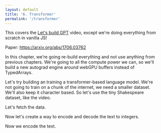 ```yaml
---
layout: default
title: '6. Transformer'
permalink: '/transformer'
---
```


<aside>
    This covers the <a href="https://www.youtube.com/watch?v=kCc8FmEb1nY">Let's build GPT</a> video, except we're doing everything from scratch in vanilla JS!
</aside>

Paper: https://arxiv.org/abs/1706.03762

In this chapter, we're going re-build everything and not use anything from
previous chapters. We're going to all the compute power we can, so we'll build a
new autograd engine around webGPU buffers instead of TypedArrays.

Let's try building an training a transformer-based language model. We're not
going to train on a chunk of the internet, we need a smaller dataset. We'll also
keep it character based. So let's use the tiny Shakespeare dataset, like the
video.

Let's fetch the data.

<script>
const response = await fetch('https://raw.githubusercontent.com/karpathy/char-rnn/master/data/tinyshakespeare/input.txt');
const text = await response.text();
</script>

Now let's create a way to encode and decode the text to integers.

<script>
const indexToCharMap = [ ...new Set( text ) ].sort();
const stringToCharMap = {};
for ( let i = indexToCharMap.length; i--; ) {
    stringToCharMap[ indexToCharMap[ i ] ] = i;
}
const vocabSize = indexToCharMap.length;

function encode( text ) {
    return [ ...text ].map( ( char ) => stringToCharMap[ char ] );
}

function decode( indices ) {
    return indices.map( ( index ) => indexToCharMap[ index ] ).join('');
}
</script>

Now we encode the text.

<script>
import { sample, softmaxByRow, negativeLogLikelihood, softmaxCrossEntropyGradient, random } from './1-bigram-utils.js';
import { createLossesGraph, matMul, batchMatMul, batchSoftmaxRowTril, batchSoftmaxRowTrilBackward, relu, scatterAdd, FloatMatrix, IntMatrix, createFloatMatrix, biasGradSum } from './3-0-makemore-MLP-utils.js';

const n = Math.floor( text.length * 0.9 );
const trainData = encode( text.slice( 0, n ) );
const valData = encode( text.slice( n ) );

import { getTopologicalOrder } from './2-autograd-utils.js';
window.forwardTimes = [];
window.backwardTimes = [];
export class Value {
    static operations = new Map();
    _dependents = [];
    constructor(data, _children = [], _op) {
        this.data = data;
        this._op = _op;
        this._prev = _children;
        for ( const child of this._prev ) {
            if ( child instanceof Value ) child._dependents.push( this );
        }
    }

    static addOperation(operation, shapeFn, forward) {
        this.operations.set(operation, forward);
        this.prototype[operation] = function (...args) {
            return new Value(
                createFloatMatrix(
                    shapeFn(
                        ...[this, ...args]
                        .map(arg => arg instanceof Value ? arg.data : arg)
                    )
                ),
                [this, ...args],
                operation
            );
        };
    }

    async _forward() {
        if (this._forwardReady) return this._forwardReady;

        this._forwardReady = (async () => {
            if (!this._op) {
                if (this.data === null) {
                    throw new Error("Leaf node has no data during forward pass.");
                }
                return this.data;
            }

            const args = this._prev;

            // Wait for all child nodes
            await Promise.all(args.map(arg => arg instanceof Value ? arg._forward() : null));

            const inputData = args.map(arg => arg instanceof Value ? arg.data : arg);

            const opFn = Value.operations.get(this._op);
            if (!opFn) throw new Error(`Missing operation handler for op: ${this._op}`);

            const start = performance.now();
            const [data, calculateGrad] = await opFn(...inputData);
            const end = performance.now();
            window.forwardTimes.push({ label: this._op, start, end });

            this.data = data;

            this._backward = async () => {
                const start = performance.now();
                const grads = await calculateGrad(this.grad);
                for (let i = 0; i < grads.length; i++) {
                    const child = args[i];
                    if (child instanceof Value) {
                        child.grad = child.grad ? add(child.grad, grads[i]) : grads[i];
                    }
                }
                const end = performance.now();
                window.backwardTimes.push({ label: this._op, start, end });
            };

            return data;
        })();

        return this._forwardReady;
    }

    async backward() {
        const reversed = getTopologicalOrder(this).reverse();

        for (const node of reversed) {
            node.grad = null;
        }

        this.grad = createFloatMatrix(this.data.shape ?? [1]).fill(1);

        for (const node of reversed) {
            await node._backward?.();
        }
    }

    forward() {
        const order = getTopologicalOrder(this);

        for (const node of order) {
            delete node._forwardReady;
        }

        return this._forward();
    }
}
</script>

<script>
// Hyperparameters.
const blockSize = 256;
const batchSize = 64;

function getBatch( split ) {
    const data = split === 'train' ? trainData : valData;
    const ix = Array.from( { length: batchSize }, () => Math.floor( Math.random() * ( data.length - blockSize ) ) );
    return [
        new IntMatrix( ix.flatMap( ( i ) => data.slice( i, i + blockSize ) ) ).reshape( [ batchSize, blockSize ] ),
        new IntMatrix( ix.flatMap( ( i ) => data.slice( i + 1, i + blockSize + 1 ) ) ).reshape( [ batchSize, blockSize ] )
    ];
}

const [ x, y ] = getBatch( 'train' );
</script>

<script>
import { Sequential } from './3-4-layer-organisation-utils.js';

Value.addOperation(
    'softmaxCrossEntropy',
    ( A ) => [ 1 ],
    ( A, indices ) => {
        const data = softmaxByRow( A );
        return [
            negativeLogLikelihood( data, indices ),
            () => [ softmaxCrossEntropyGradient( data, indices ) ]
        ];
    }
);

Value.addOperation(
    'reshape',
    ( A ) => A.shape,
    ( A, shape ) => [
        new FloatMatrix( A ).reshape( shape ),
        ( grad ) => [ new FloatMatrix( grad ).reshape( A.shape ) ],
    ]
);

export function gather2d(A, indices) {
    const shape = indices.shape ?? [ indices.length ];
    const Dim = A.shape[1];
    const R = createFloatMatrix( [...shape, Dim] );
    for (let i = indices.length; i--;) {
        const index = indices[i];
        for (let j = Dim; j--;) {
            R[i * Dim + j] = A[index * Dim + j];
        }
    }
    return R;
}

Value.addOperation(
    'gather2d',
    ( A, indices ) => {
        return [ ...(indices.shape ?? [ indices.length ]), A.shape[1] ];
    },
    ( A, indices ) => [
        gather2d( A, indices ),
        async ( grad ) => {
            return [await scatterAdd( grad, indices, A.shape )];
        }
    ]
);

export class Embedding {
    constructor( vocabSize, embeddingDimensions ) {
        this.weight = new Value( createFloatMatrix( [ vocabSize, embeddingDimensions ], random ) );
    }
    apply( X ) {
        return this.weight.gather2d( X );
    }
    params() {
        return [ this.weight ];
    }
}

Value.addOperation(
    'matMulBiasBroadcast',
    ( A, B, bias ) => [ ...A.shape.slice(0, -1), B.shape[1] ],
    async ( A, B, bias ) => {
        const K = A.shape.at(-1);
        const restDims = A.shape.slice(0, -1);
        const [k2, N] = B.shape;

        if (K !== k2) {
            throw new Error(`Shape mismatch: A.shape=[${A.shape}], B.shape=[${B.shape}]`);
        }

        const restSize = restDims.reduce((a, b) => a * b, 1);
        // Reshape a shallow subarray, not the original!
        const flatA = A.subarray().reshape([restSize, K]);
        return [
            (await matMul(flatA, B, false, false, bias)).reshape([...restDims, N]),
            async ( grad ) => {
                // Reshape a shallow subarray, not the original!
                const flatGrad = grad.subarray().reshape([restSize, N]);
                const flatA = A.subarray().reshape([restSize, K]);
                return await Promise.all([
                    matMul(flatGrad, B, false, true),
                    matMul(flatA, flatGrad, true, false),
                    bias ? biasGradSum(grad, restSize, N) : null
                ]).then(([flatGradA, flatGradB, biasGrad]) => {
                    const grads = [
                        flatGradA.reshape([...restDims, K]),
                        flatGradB.reshape([K, N]),
                    ];
                    if ( bias ) {
                        grads.push( biasGrad );
                    }
                    return grads;
                });
            },
        ];
    }
);

export class LinearBroadcast {
    #params = [];
    constructor( fan_in, fan_out, bias = true ) {
        this.#params = [
            new Value( createFloatMatrix( [ fan_in, fan_out ], () => random() / fan_in ** 0.5 ) )
        ];
        if ( bias ) { 
            this.#params.push( new Value( createFloatMatrix( [ fan_out ] ) ) );
        }
    }
    apply( X ) {
        return X.matMulBiasBroadcast( ...this.#params );
    }
    params() {
        return this.#params;
    }
}

Value.addOperation(
    'batchMatMul',
    (A, B, aT, bT) => [
        ...A.shape.slice(0, -2),
        aT ? A.shape.at(-1) : A.shape.at(-2),
        bT ? B.shape.at(-2) : B.shape.at(-1)
    ],
    async ( A, B, aT, bT ) => [
        await batchMatMul(A, B, aT, bT),
        async ( grad ) => {
            return await Promise.all([
                aT ? batchMatMul( B, grad, bT, true) : batchMatMul(grad, B, false, !bT),
                bT ? batchMatMul(grad, A, true, aT) : batchMatMul(A, grad, !aT, false)
            ]);
        }
    ]
);

Value.addOperation(
    'batchSoftmaxRowTril',
    ( In ) => In.shape,
    async ( In ) => {
        const Out = await batchSoftmaxRowTril(In);
        return [
            Out,
            async ( dOut ) => {
                return [await batchSoftmaxRowTrilBackward(dOut, Out)];
            }
        ]
    }
);

function scale( A, scalar ) {
    for ( let i = A.length; i--; ) A[ i ] *= scalar;
    return A;
}

Value.addOperation(
    'scale',
    ( A ) => A.shape,
    async ( A, scalar ) => [
        scale(A, scalar),
        async ( grad ) => [ scale(grad, scalar) ]
    ]
);

export class Head {
    constructor( nEmbed, headSize ) {
        this.K = new LinearBroadcast( nEmbed, headSize, false );
        this.Q = new LinearBroadcast( nEmbed, headSize, false );
        this.V = new LinearBroadcast( nEmbed, headSize, false );
    }
    apply( X ) {
        const k = this.K.apply( X );
        const q = this.Q.apply( X );
        const v = this.V.apply( X );
        return q
            // (B, T, C) @ ( (B, T, C)ᵀ -> (B, C, T) ) -> (B, T, T)
            .batchMatMul( k, false, true )
            .scale( 16 ** -0.5 )
            .batchSoftmaxRowTril()
            // (B, T, T) @ (B, T, C) -> (B, T, C)
            .batchMatMul( v )
    }
    params() {
        return [ ...this.K.params(), ...this.Q.params(), ...this.V.params() ];
    }
}

Value.addOperation(
    'concatLastDim',
    ( ...args ) => {
        const [ first ] = args;
        if ( ! args.every( arg => arg.shape.toString() === first.shape.toString() ) ) {
            throw new Error( 'Shape mismatch: ' + args.map( arg => arg.shape ).join( ', ' ) );
        }
        return [ ...first.shape.slice(0, -1), args.length * first.shape.at(-1) ];
    },
    async (...args) => {
        const n = args.length;
        const [ B, T, C ] = args[0].shape;
        const out = createFloatMatrix([ B, T, n * C ]);

        for (let i = 0; i < n; i++) {
            const src = args[i];
            for (let j = 0; j < B * T; j++) {
                const srcStart = j * C;
                const dstStart = j * n * C + i * C;
                out.set(src.subarray(srcStart, srcStart + C), dstStart);
            }
        }

        return [
            out,
            async (dout) => {
                return args.map((_, i) => {
                    const grad = createFloatMatrix([ B, T, C ]);
                    for (let j = 0; j < B * T; j++) {
                        const srcStart = j * n * C + i * C;
                        const dstStart = j * C;
                        grad.set(dout.subarray(srcStart, srcStart + C), dstStart);
                    }
                    return grad;
                });
            }
        ];
    }
);

function add( A, B ) {
    if ( A.shape.toString() !== B.shape.toString() ) {
        throw new Error('Shape mismatch: a.shape=' + A.shape + ', b.shape=' + B.shape);
    }

    const out = new FloatMatrix(A);
    for (let i_ = out.length; i_--;) out[i_] += B[i_];
    return out;
}

Value.addOperation(
    'add',
    ( a, b ) => {
        if ( a.shape.toString() !== b.shape.toString() ) {
            throw new Error( 'Shape mismatch: a.shape=' + a.shape + ', b.shape=' + b.shape );
        }
        return a.shape;
    },
    async (
        a, // (B, T, C)
        b, // (B, T, C)
    ) => {
        return [ add(a, b), (dout) => [dout, dout] ];
    }
);

class MultiHeadAttention {
    constructor( nEmbed, nHeads, headSize ) {
        this.heads = Array.from( { length: nHeads }, () => new Head( nEmbed, headSize ) );
        this.proj = new LinearBroadcast( nEmbed, nEmbed );
    }
    apply( x ) {
        const heads = this.heads.map( head => head.apply( x ) );
        const out = heads[0].concatLastDim( ...heads.slice(1) );
        return this.proj.apply( out );
    }
    params() {
        return [ ...this.heads.flatMap( head => head.params() ), ...this.proj.params() ];
    }
}

Value.addOperation(
    'expandAndTile',
    ( x, Bsize ) => [ Bsize, ...x.shape ],
    async (
        x,     // shape: (D1, D2, ..., Dn)
        Bsize  // number: B
    ) => {
        const shape = x.shape;
        const D = x.length;
        const out = createFloatMatrix([Bsize, ...shape]);

        for (let b_ = 0; b_ < Bsize; b_++) {
            out.set(x, b_ * D);
        }

        return [
            out,
            async (dout) => {
                const dx = createFloatMatrix(shape);
                for (let b_ = 0; b_ < Bsize; b_++) {
                    const offset = b_ * D;
                    for (let i = 0; i < D; i++) {
                        dx[i] += dout[offset + i];
                    }
                }
                return [dx];
            }
        ];
    }
);

Value.addOperation(
    'relu',
    ( A ) => A.shape,
    async (A) => {
        const out = await relu(A);
        return [
            out,
            (grad) => {
                const dA = new FloatMatrix(grad);
                for (let i = dA.length; i--;) {
                    if ( out[i] === 0 ) {
                        dA[i] = 0;
                    }
                }
                return [dA];
            },
        ];
    }
);

class ReLU {
    apply( X ) {
        return X.relu();
    }
    params() {
        return [];
    }
}

class FeedForward {
    constructor( nEmbed ) {
        this.net = new Sequential([
            new LinearBroadcast( nEmbed, 4 * nEmbed ),
            new ReLU(),
            new LinearBroadcast( 4 * nEmbed, nEmbed ), // Projection.
        ]);
    }
    apply( x ) {
        return this.net.apply( x );
    }
    params() {
        return this.net.params();
    }
}

Value.addOperation(
    'layerNorm',
    (A) => A.shape,
    (A, gain, bias) => {
        const n = A.shape.at(-1);
        const restDims = A.shape.slice(0, -1);
        const m = restDims.reduce((a, b) => a * b, 1);
        const lnraw = new FloatMatrix(A);
        const lnmean = createFloatMatrix([m]);
        const lnvar = createFloatMatrix([m]);
        const lnvarinv = createFloatMatrix([m]);
        const lnout = createFloatMatrix(A.shape);

        // Compute mean per "row"
        for (let i = 0; i < m; i++) {
            let sum = 0;
            for (let j = 0; j < n; j++) {
                sum += A[i * n + j];
            }
            lnmean[i] = sum / n;
        }

        // Compute variance per "row"
        for (let i = 0; i < m; i++) {
            let varSum = 0;
            for (let j = 0; j < n; j++) {
                const diff = A[i * n + j] - lnmean[i];
                varSum += diff * diff;
            }
            lnvar[i] = varSum / n;
            lnvarinv[i] = 1 / Math.sqrt(lnvar[i] + 1e-5);
        }

        // Normalize and apply gain and bias
        for (let i = 0; i < m; i++) {
            for (let j = 0; j < n; j++) {
                const idx = i * n + j;
                lnraw[idx] = (A[idx] - lnmean[i]) * lnvarinv[i];
                lnout[idx] = gain[j] * lnraw[idx] + bias[j];
            }
        }

        return [
            lnout,
            (grad) => {
                const dA = new FloatMatrix(A);
                const dGain = createFloatMatrix(gain.shape);
                const dBias = createFloatMatrix(bias.shape);
                const gradSum = createFloatMatrix([m]);
                const gradXnormSum = createFloatMatrix([m]);

                // Sum over last dim per row
                for (let i = 0; i < m; i++) {
                    for (let j = 0; j < n; j++) {
                        const idx = i * n + j;
                        gradSum[i] += grad[idx];
                        gradXnormSum[i] += grad[idx] * lnraw[idx];
                        dGain[j] += grad[idx] * lnraw[idx];
                        dBias[j] += grad[idx];
                    }
                }

                // Backprop layer norm
                for (let i = 0; i < m; i++) {
                    for (let j = 0; j < n; j++) {
                        const idx = i * n + j;
                        dA[idx] = gain[j] * lnvarinv[i] / n * (
                            n * grad[idx] - 
                            gradSum[i] - 
                            lnraw[idx] * gradXnormSum[i]
                        );
                    }
                }

                return [dA, dGain, dBias];
            },
        ];
    }
);

class LayerNorm {
    constructor( nEmbed ) {
        this.gain = new Value( createFloatMatrix( [ nEmbed ], () => 1 ) );
        this.bias = new Value( createFloatMatrix( [ nEmbed ], () => 0 ) );
    }
    apply( x ) {
        return x.layerNorm( this.gain, this.bias );
    }
    params() {
        return [ this.gain, this.bias ];
    }
}

class AttentionBlock {
    constructor( nEmbed, nHeads ) {
        const headSize = nEmbed / nHeads;
        this.head = new MultiHeadAttention( nEmbed, nHeads, headSize );
        this.feedForward = new FeedForward( nEmbed );
        this.layerNorm1 = new LayerNorm( nEmbed );
        this.layerNorm2 = new LayerNorm( nEmbed );
    }
    apply( x ) {
        // Residual connections.
        // (Note: this doubled the initial loss, but fixed by layerNorm.)
        x = x.add( this.head.apply( this.layerNorm1.apply( x ) ) ); // (B, T, C)
        x = x.add( this.feedForward.apply( this.layerNorm2.apply( x ) ) ); // (B, T, C)
        return x;
    }
    params() {
        return [
            ...this.head.params(),
            ...this.feedForward.params(),
            ...this.layerNorm1.params(),
            ...this.layerNorm2.params(),
        ];
    }
}

class AttentionModel {
    constructor( vocabSize, nEmbed, nHeads, nLayers ) {
        this.tokenEmbedding = new Embedding( vocabSize, nEmbed );
        this.positionEmbedding = new Embedding( blockSize, nEmbed );
        this.blocks = new Sequential(
            Array.from( { length: nLayers }, () => new AttentionBlock( nEmbed, nHeads ) )
        );
        this.layerNorm = new LayerNorm( nEmbed );
        this.llmHead = new LinearBroadcast( nEmbed, vocabSize );
    }
    apply( x ) {
        const tokenEmbedding = this.tokenEmbedding.apply( x ); // (B, T, C)
        const positionEmbedding = this.positionEmbedding.apply( Array.from( { length: blockSize }, ( _, i ) => i ) ); // (T, C)
        x = tokenEmbedding.add( positionEmbedding.expandAndTile( x.shape[0] ) ); // (B, T, C)
        x = this.blocks.apply( x ); // (B, T, C)
        x = this.layerNorm.apply( x ); // (B, T, C)
        const logits = this.llmHead.apply( x ); // (B, T, vocabSize)
        return logits;
    }
    params() {
        return [
            ...this.tokenEmbedding.params(),
            ...this.positionEmbedding.params(),
            ...this.blocks.params(),
            ...this.layerNorm.params(),
            ...this.llmHead.params(),
        ];
    }
}

// Hyperparameters.
const nEmbed = 384;
const nHeads = 6;
const nLayers = 6;

const model = new AttentionModel( vocabSize, nEmbed, nHeads, nLayers );

print(model.params().reduce((a, b) => a + b.data.length, 0), 'number of params');

const logits = model.apply( x );
await logits.forward();

console.log(logits);

print( logits.data );
</script>

<script>

const loss = logits
    .reshape( ( [ B, T, C ] ) => [ B * T, C ] )
    .softmaxCrossEntropy( new IntMatrix( y ).reshape( [ y.length ] ) );
await loss.forward();
print( loss.data );
</script>

<script>
async function generate( seed, length ) {
    let out = encode( seed.padStart( blockSize, '\n' ).slice( -blockSize ) );
    
    while ( out.length < length ) {
        const logits = model
            .apply( new IntMatrix( out.slice( -blockSize ) ).reshape( [ 1, blockSize ] ) )
            .reshape( ( [ B, T, C ] ) => [ B * T, C ] );
        await logits.forward();
        const probs = softmaxByRow( logits.data );
        const [ B, C ] = probs.shape;
        const samples = createFloatMatrix( [ B, 1 ] );
        for ( let i = B; i--; ) {
            samples[ i ] = sample( Array.from( probs ).slice( i * C, ( i + 1 ) * C ) );
        }
        out.push( ...samples );
    }

    return decode( out );
}

print( await generate( '\n', 100 ) );
</script>

<script>
import Plotly from 'https://cdn.jsdelivr.net/npm/plotly.js-dist@2.26.2/+esm';

const batchLosses = [];
const losses = [];
</script>

<script>
const graph = document.createElement( 'div' );
const waterfallForward = document.createElement( 'div' );
const waterfallBackward = document.createElement( 'div' );
print(graph);
print( waterfallForward );
print( waterfallBackward );
function createWaterfallChart(element, data) {
    // Normalize times to start from 0
    const minStart = Math.min(...data.map(d => d.start));
    const normalizedData = data.map(d => ({
        ...d,
        start: d.start - minStart,
        end: d.end - minStart
    }));

    // Sort by start time
    normalizedData.sort((a, b) => a.start - b.start);

    // Extended color palette
    const colorPalette = [
        '#1f77b4', '#ff7f0e', '#2ca02c', '#d62728', '#9467bd',
        '#8c564b', '#e377c2', '#7f7f7f', '#bcbd22', '#17becf',
        '#aec7e8', '#ffbb78', '#98df8a', '#ff9896', '#c5b0d5',
        '#c49c94', '#f7b6d2', '#c7c7c7', '#dbdb8d', '#9edae5'
    ];

    const uniqueLabels = [...new Set(normalizedData.map(d => d.label))];
    const labelColors = Object.fromEntries(
        uniqueLabels.map((label, i) => [label, colorPalette[i % colorPalette.length]])
    );

    const traces = [];
    const rows = [];

    for (const task of normalizedData) {
        // Assign to row without time conflict
        let row = 0;
        while (rows[row]?.some(d => !(task.end <= d.start || task.start >= d.end))) {
            row++;
        }
        if (!rows[row]) rows[row] = [];
        rows[row].push(task);

        traces.push({
            type: "bar",
            orientation: "h",
            x: [task.end - task.start],
            y: [row],
            base: task.start,
            name: task.label,
            marker: { color: labelColors[task.label] },
            hoverinfo: 'name+x',
            showlegend: !traces.some(t => t.name === task.label)
        });
    }

    const maxTime = Math.max(...normalizedData.map(d => d.end));

    return Plotly.newPlot(element, traces, {
        title: "Time-based Waterfall Chart",
        barmode: "stack",
        xaxis: {
            title: "Time",
            range: [0, maxTime]
        },
        yaxis: {
            showticklabels: false,
            title: "",
            autorange: "reversed"
        },
        margin: { t: 40 }
    });
}

for ( let i = 0; i < 1; i++ ) {
    const start = performance.now();
    const [ x, y ] = getBatch( 'train' );
    console.log( performance.now() - start, 'ms getBatch' );
    const startModel = performance.now();
    const logits = model.apply( x );
    const loss = logits
        .reshape( ( [ B, T, C ] ) => [ B * T, C ] )
        .softmaxCrossEntropy( new IntMatrix( y ).reshape( [ y.length ] ) );
    console.log( performance.now() - startModel, 'ms model' );

    window.bufferTimes = [];
    window.forwardTimes = [];
    const startForward = performance.now();
    await loss.forward();
    console.log( performance.now() - startForward, 'ms forward' );
    console.log( window.bufferTimes.reduce((a, b) => a + b, 0), 'ms buffer' );
    batchLosses.push( loss.data );
    console.log( loss.data );
    createWaterfallChart( waterfallForward, window.forwardTimes );

    window.bufferTimes = [];
    window.backwardTimes = [];
    const startBackward = performance.now();
    await loss.backward();
    console.log( performance.now() - startBackward, 'ms backward' );
    console.log( window.bufferTimes.reduce((a, b) => a + b, 0), 'ms buffer' );
    createWaterfallChart( waterfallBackward, window.backwardTimes );

    const startUpdate = performance.now();
    for ( const param of model.params() ) {
        for ( let i = param.data.length; i--; ) {
            param.data[ i ] -= 0.001 * param.grad[ i ];
        }
    }
    console.log( performance.now() - startUpdate, 'ms update' );
    await createLossesGraph( graph, batchLosses, losses );
    console.log( performance.now() - start, 'ms total' );
}
</script>

